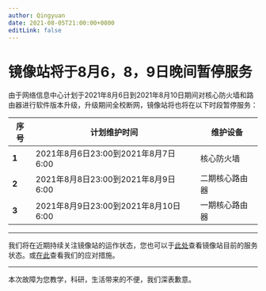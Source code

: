 ```yaml
---
author: Qingyuan
date: 2021-08-05T21:00:00+0800
editLink: false
---
```

# 镜像站将于8月6，8，9日晚间暂停服务

由于网络信息中心计划于2021年8月6日到2021年8月10日期间对核心防火墙和路由器进行软件版本升级，升级期间全校断网，镜像站将也将在以下时段暂停服务：

| **序号** | 计划维护时间                         | 维护设备       |
| -------- | ------------------------------------ | -------------- |
| **1**    | 2021年8月6日23:00到2021年8月7日6:00  | 核心防火墙     |
| **2**    | 2021年8月8日23:00到2021年8月9日6:00  | 二期核心路由器 |
| **3**    | 2021年8月9日23:00到2021年8月10日6:00 | 一期核心路由器 |

---

我们将在近期持续关注镜像站的运作状态，您也可以于[此处](https://monitor.cra.moe/service/hpc-mirrors)查看镜像站目前的服务状态。或[在此](https://c.cra.moe/t/topic/90)查看我们的应对措施。

---

本次故障为您教学，科研，生活带来的不便，我们深表歉意。

